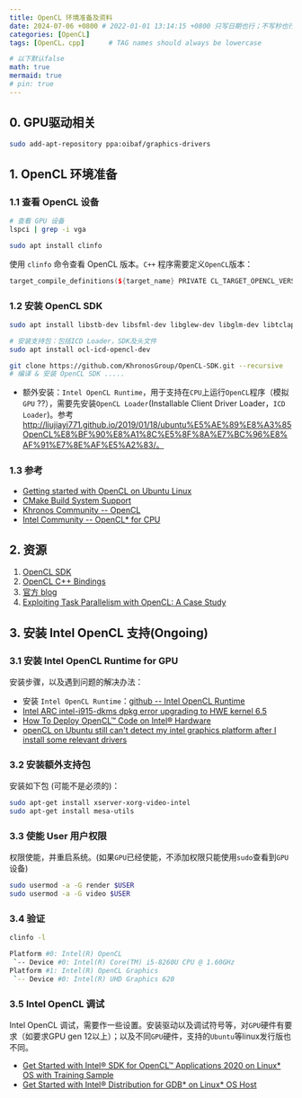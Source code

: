 ```yaml
---
title: OpenCL 环境准备及资料
date: 2024-07-06 +0800 # 2022-01-01 13:14:15 +0800 只写日期也行；不写秒也行；这样也行 2022-03-09T00:55:42+08:00
categories: [OpenCL]
tags: [OpenCL，cpp]      # TAG names should always be lowercase

# 以下默认false
math: true
mermaid: true
# pin: true
---
```


## 0. GPU驱动相关

```bash
sudo add-apt-repository ppa:oibaf/graphics-drivers
```

## 1. OpenCL 环境准备

### 1.1 查看 OpenCL 设备

```bash
# 查看 GPU 设备
lspci | grep -i vga

sudo apt install clinfo
```

使用 `clinfo` 命令查看 OpenCL 版本。`C++` 程序需要定义`OpenCL`版本：

```c++
target_compile_definitions(${target_name} PRIVATE CL_TARGET_OPENCL_VERSION=300)
```

### 1.2 安装 OpenCL SDK

```bash
sudo apt install libstb-dev libsfml-dev libglew-dev libglm-dev libtclap-dev ruby doxygen -y

# 安装支持包：包括ICD Loader，SDK及头文件
sudo apt install ocl-icd-opencl-dev

git clone https://github.com/KhronosGroup/OpenCL-SDK.git --recursive
# 编译 & 安装 OpenCL SDK .....
```

* 额外安装：`Intel OpenCL Runtime`，用于支持在`CPU`上运行`OpenCL`程序（模拟`GPU` ??），需要先安装`OpenCL Loader`(Installable Client Driver Loader，`ICD Loader`)。参考 http://liujiayi771.github.io/2019/01/18/ubuntu%E5%AE%89%E8%A3%85OpenCL%E8%BF%90%E8%A1%8C%E5%8F%8A%E7%BC%96%E8%AF%91%E7%8E%AF%E5%A2%83/。

### 1.3 参考

* [Getting started with OpenCL on Ubuntu Linux](https://github.com/KhronosGroup/OpenCL-Guide/blob/main/chapters/getting_started_linux.md)
* [CMake Build System Support](https://github.com/KhronosGroup/OpenCL-Guide/blob/main/chapters/cmake_build-system_support.md)
* [Khronos Community -- OpenCL](https://community.khronos.org/c/opencl)
* [Intel Community -- OpenCL* for CPU](https://community.intel.com/t5/OpenCL-for-CPU/bd-p/opencl)

## 2. 资源

1. [OpenCL SDK](https://github.com/KhronosGroup/OpenCL-SDK)
2. [OpenCL C++ Bindings](https://github.com/KhronosGroup/OpenCL-CLHPP)
3. [官方 blog](https://www.khronos.org/blog/)
4. [Exploiting Task Parallelism with OpenCL: A Case Study](https://link.springer.com/content/pdf/10.1007/s11265-018-1416-1.pdf)

## 3. 安装 Intel OpenCL 支持(Ongoing)

### 3.1 安装 Intel OpenCL Runtime for GPU

安装步骤，以及遇到问题的解决办法：

* 安装 `Intel OpenCL Runtime`：[github -- Intel OpenCL Runtime](https://github.com/intel/compute-runtime/releases)
* [Intel ARC intel-i915-dkms dpkg error upgrading to HWE kernel 6.5](https://askubuntu.com/questions/1504148/intel-arc-intel-i915-dkms-dpkg-error-upgrading-to-hwe-kernel-6-5)
* [How To Deploy OpenCL™ Code on Intel® Hardware](https://www.intel.com/content/www/us/en/developer/tools/opencl/run.html)
* [openCL on Ubuntu still can't detect my intel graphics platform after I install some relevant drivers](https://community.intel.com/t5/GPU-Compute-Software/openCL-on-Ubuntu-still-can-t-detect-my-intel-graphics-platform/m-p/1164878)

### 3.2 安装额外支持包

安装如下包 (可能不是必须的)：

```bash
sudo apt-get install xserver-xorg-video-intel
sudo apt-get install mesa-utils
```

### 3.3 使能 User 用户权限

权限使能，并重启系统。(如果`GPU`已经使能，不添加权限只能使用`sudo`查看到`GPU`设备)

```bash
sudo usermod -a -G render $USER
sudo usermod -a -G video $USER
```

### 3.4 验证

```bash
clinfo -l

Platform #0: Intel(R) OpenCL
 `-- Device #0: Intel(R) Core(TM) i5-8260U CPU @ 1.60GHz
Platform #1: Intel(R) OpenCL Graphics
 `-- Device #0: Intel(R) UHD Graphics 620
```

### 3.5 Intel OpenCL 调试

Intel OpenCL 调试，需要作一些设置。安装驱动以及调试符号等，对`GPU`硬件有要求（如要求GPU gen 12以上）；以及不同`GPU`硬件，支持的`Ubuntu`等linux发行版也不同。

* [Get Started with Intel® SDK for OpenCL™ Applications 2020 on Linux* OS with Training Sample](https://www.intel.cn/content/www/cn/zh/developer/articles/guide/sdk-for-opencl-2020-gsg-linux-os.html)
* [Get Started with Intel® Distribution for GDB* on Linux* OS Host](https://www.intel.com/content/www/us/en/docs/distribution-for-gdb/get-started-guide-linux/2024-2/overview.html)
